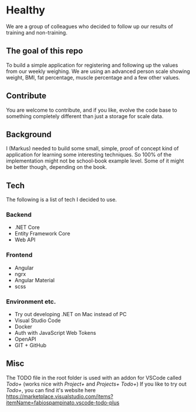 # Healthy
We are a group of colleagues who decided to follow up our results of training and non-training.

## The goal of this repo
To build a simple application for registering and following up the values ​​from our weekly weighing. We are using an advanced person scale showing weight, BMI, fat percentage, muscle percentage and a few other values.

## Contribute
You are welcome to contribute, and if you like, evolve the code base to something completely different than just a storage for scale data.

## Background
I (Markus) needed to build some small, simple, proof of concept kind of application for learning some interesting techniques.
So 100% of the implementation might not be school-book example level. Some of it might be better though, depending on the book.

## Tech
The following is a list of tech I decided to use.

### Backend
* .NET Core
* Entity Framework Core
* Web API

### Frontend
* Angular
* ngrx
* Angular Material
* scss

### Environment etc.
* Try out developing .NET on Mac instead of PC
* Visual Studio Code
* Docker
* Auth with JavaScript Web Tokens
* OpenAPI
* GIT + GitHub


## Misc
The TODO file in the root folder is used with an addon for VSCode called *Todo+* (works nice with *Project+* and *Projects+ Todo+*)
If you like to try out *Todo+*, you can find it's website here
https://marketplace.visualstudio.com/items?itemName=fabiospampinato.vscode-todo-plus
